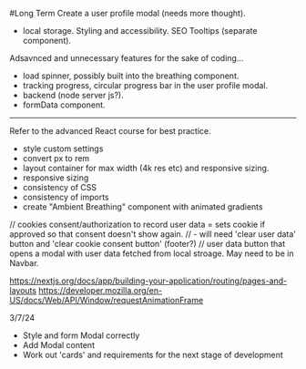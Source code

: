 #Long Term
Create a user profile modal (needs more thought).
- local storage.
Styling and accessibility.
SEO
Tooltips (separate component).

Adsavnced and unnecessary features for the sake of coding...
- load spinner, possibly built into the breathing component.
- tracking progress, circular progress bar in the user profile modal.
- backend (node server js?).
- formData component.


----------------------------
Refer to the advanced React course for best practice.
- style custom settings
- convert px to rem
- layout container for max width (4k res etc) and responsive sizing.
- responsive sizing
- consistency of CSS
- consistency of imports
- create "Ambient Breathing" component with animated gradients


// cookies consent/authorization to record user data = sets cookie if approved so that consent doesn't show again.
// - will need 'clear user data' button and 'clear cookie consent button' (footer?)
// user data button that opens a modal with user data fetched from local stroage. May need to be in Navbar.

https://nextjs.org/docs/app/building-your-application/routing/pages-and-layouts
https://developer.mozilla.org/en-US/docs/Web/API/Window/requestAnimationFrame

3/7/24
- Style and form Modal correctly
- Add Modal content
- Work out 'cards' and requirements for the next stage of development